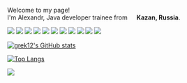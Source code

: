 <p>Welcome to my page! </br> I'm Alexandr, Java developer trainee from <img src="https://cdn-icons-png.flaticon.com/512/330/330437.png" width="13"/> <b>Kazan, Russia</b>. </p>
<p>
  
<img src="https://img.shields.io/badge/-DOCKER-119fdb?style=for-the-badge&logo=DOCKER&logoColor=white"/>

<img src="https://img.shields.io/badge/-JAVA-ED8B00?style=for-the-badge&logo=JAVA&logoColor=white"/>
<img src="https://img.shields.io/badge/-MAVEN-d4492c?style=for-the-badge&logo=Laravel&logoColor=white"/>
<img src="https://img.shields.io/badge/-SPRING-6DB33F?style=for-the-badge&logo=SPRING&logoColor=white"/>
<img src="https://img.shields.io/badge/-HIBERNATE-315700?style=for-the-badge&logo=HIBERNATE&logoColor=white"/>
<img src="https://img.shields.io/badge/-SPRING%20SECURITY-6DB33F?style=for-the-badge&logo=springsecurity&logoColor=white"/>
<img src="https://img.shields.io/badge/-IntelliJ%20IDEA-d4492c?style=for-the-badge&logo=intellijidea&logoColor=white"/>
<img src="https://img.shields.io/badge/-POSTGRESQL-316192?style=for-the-badge&logo=POSTGRESQL&logoColor=white"/>
<img src="https://img.shields.io/badge/-HTML5-E34F26?style=for-the-badge&logo=HTML5&logoColor=white"/>
<img src="https://img.shields.io/badge/-CSS3-1572B6?style=for-the-badge&logo=CSS3&logoColor=white"/>
<img src="https://img.shields.io/badge/-GitHub-000000?style=for-the-badge&logo=github&logoColor=white"/>
  </br>
  
[![grek12's GitHub stats](https://github-readme-stats.vercel.app/api?username=grek12)](https://github.com/anuraghazra/github-readme-stats)

[![Top Langs](https://github-readme-stats.vercel.app/api/top-langs/?username=grek12)](https://github.com/anuraghazra/github-readme-stats)

![](https://komarev.com/ghpvc/?username=grek12)


